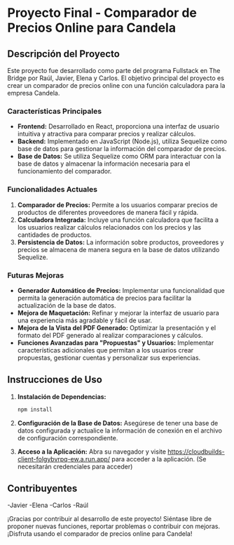 # Proyecto Final - Comparador de Precios Online para Candela

## Descripción del Proyecto
Este proyecto fue desarrollado como parte del programa Fullstack en The Bridge por Raúl, Javier, Elena y Carlos. El objetivo principal del proyecto es crear un comparador de precios online con una función calculadora para la empresa Candela.


### Características Principales

- **Frontend:** Desarrollado en React, proporciona una interfaz de usuario intuitiva y atractiva para comparar precios y realizar cálculos.
- **Backend:** Implementado en JavaScript (Node.js), utiliza Sequelize como base de datos para gestionar la información del comparador de precios.
- **Base de Datos:** Se utiliza Sequelize como ORM para interactuar con la base de datos y almacenar la información necesaria para el funcionamiento del comparador.

### Funcionalidades Actuales

1. **Comparador de Precios:** Permite a los usuarios comparar precios de productos de diferentes proveedores de manera fácil y rápida.
2. **Calculadora Integrada:** Incluye una función calculadora que facilita a los usuarios realizar cálculos relacionados con los precios y las cantidades de productos.
3. **Persistencia de Datos:** La información sobre productos, proveedores y precios se almacena de manera segura en la base de datos utilizando Sequelize.

### Futuras Mejoras

- **Generador Automático de Precios:** Implementar una funcionalidad que permita la generación automática de precios para facilitar la actualización de la base de datos.
- **Mejora de Maquetación:** Refinar y mejorar la interfaz de usuario para una experiencia más agradable y fácil de usar.
- **Mejora de la Vista del PDF Generado:** Optimizar la presentación y el formato del PDF generado al realizar comparaciones y cálculos.
- **Funciones Avanzadas para "Propuestas" y Usuarios:** Implementar características adicionales que permitan a los usuarios crear propuestas, gestionar cuentas y personalizar sus experiencias.

## Instrucciones de Uso

1. **Instalación de Dependencias:**
   ```bash
   npm install

2. **Configuración de la Base de Datos:**
Asegúrese de tener una base de datos configurada y actualice la información de conexión en el archivo de configuración correspondiente.

3. **Acceso a la Aplicación:**
Abra su navegador y visite https://cloudbuilds-client-folgybvrpq-ew.a.run.app/ para acceder a la aplicación. (Se necesitarán credenciales para acceder)

## Contribuyentes
-Javier
-Elena
-Carlos
-Raúl

¡Gracias por contribuir al desarrollo de este proyecto! Siéntase libre de proponer nuevas funciones, reportar problemas o contribuir con mejoras. ¡Disfruta usando el comparador de precios online para Candela!